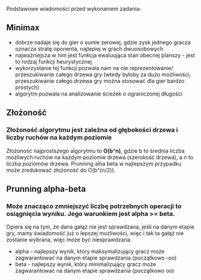 Podstawowe wiadomości przed wykonaniem zadania:

## Minimax

- dobrze nadaje się do gier o sumie zerowej, gdzie zysk jednego gracza oznacza stratę oponenta, najlepiej w grach dwuosobowych
- najważniejsza w nim jest funkcja ewaluująca stan obecnej planszy - jest to rodzaj funkcji heurystycznej
- wykorzystanie tej funkcji pozwala nam na nie reprezentowanie/ przeszukiwanie całego drzewa gry (wtedy byłoby za dużo możliwości, przeszukiwanie całego drzewa gry można stosować dla gier bardzo prostych)
- algorytm pozwala na analizowanie ścieżek o ograniczonej długości

## Złożoność

### Złożoność algorytmu jest zależna od głębokości drzewa i liczby ruchów na każdym poziomie

Złożoność najprostszego algorytmu to <strong>O(b^n)</strong>, gdzie b to średnia liczba możliwych ruchów na każdym poziomie drzewa (szerokość drzewa), a n to liczba poziomów drzewa. Prunning alha beta w najlepszym przypadku może zredukować złożoność do O(b^(n/2)).

## Prunning alpha-beta

### Może znacząco zmniejszyć liczbę potrzebnych operacji to osiągnięcia wyniku. Jego warunkiem jest <strong>alpha >= beta</strong>.

Opiera się na tym, że dana gałąź nie jest sprawdzana, jeśli na danym etapie gry, mamy świadomość już o lepszej możliwości, więc i tak ta gałąź nie zostanie wybrana, więc może być niesprawdzana.

- alpha - najlepszy wynik, który maksymalizujący gracz może zagwarantować na danym etapie sprawdzania (początkowo -oo)
- beta - najlepszy wynik, który minimalizujący gracz może zagwarantować na danym etapie sprawdzania (początkowo oo)

